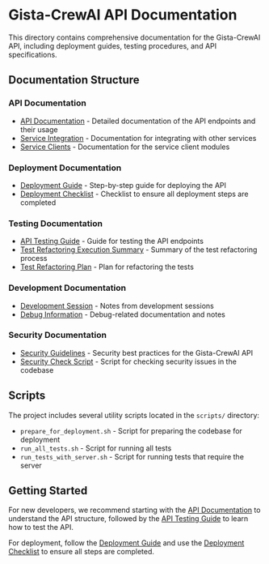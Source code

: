 # Gista-CrewAI API Documentation

This directory contains comprehensive documentation for the Gista-CrewAI API, including deployment guides, testing procedures, and API specifications.

## Documentation Structure

### API Documentation
- [API Documentation](api/API-Documentation.md) - Detailed documentation of the API endpoints and their usage
- [Service Integration](api/SERVICE_INTEGRATION.md) - Documentation for integrating with other services
- [Service Clients](api/SERVICE_CLIENTS.md) - Documentation for the service client modules

### Deployment Documentation
- [Deployment Guide](deployment/DEPLOYMENT.md) - Step-by-step guide for deploying the API
- [Deployment Checklist](deployment/DEPLOYMENT_CHECKLIST.md) - Checklist to ensure all deployment steps are completed

### Testing Documentation
- [API Testing Guide](testing/API_TESTING.md) - Guide for testing the API endpoints
- [Test Refactoring Execution Summary](testing/TestRefactoringExecutionSummary.md) - Summary of the test refactoring process
- [Test Refactoring Plan](testing/TestRefactoringPlan.md) - Plan for refactoring the tests

### Development Documentation
- [Development Session](development/DevSession.md) - Notes from development sessions
- [Debug Information](development/debug/) - Debug-related documentation and notes

### Security Documentation
- [Security Guidelines](security/SECURITY.md) - Security best practices for the Gista-CrewAI API
- [Security Check Script](security/check_security.py) - Script for checking security issues in the codebase

## Scripts

The project includes several utility scripts located in the `scripts/` directory:

- `prepare_for_deployment.sh` - Script for preparing the codebase for deployment
- `run_all_tests.sh` - Script for running all tests
- `run_tests_with_server.sh` - Script for running tests that require the server

## Getting Started

For new developers, we recommend starting with the [API Documentation](api/API-Documentation.md) to understand the API structure, followed by the [API Testing Guide](testing/API_TESTING.md) to learn how to test the API.

For deployment, follow the [Deployment Guide](deployment/DEPLOYMENT.md) and use the [Deployment Checklist](deployment/DEPLOYMENT_CHECKLIST.md) to ensure all steps are completed. 